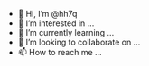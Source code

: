 - 👋 Hi, I’m @hh7q
- 👀 I’m interested in ...
- 🌱 I’m currently learning ...
- 💞️ I’m looking to collaborate on ...
- 📫 How to reach me ...

<!---
hh7q/hh7q is a ✨ special ✨ repository because its `README.md` (this file) appears on your GitHub profile.
You can click the Preview link to take a look at your changes.
--->
